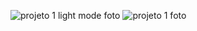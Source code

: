 ![projeto 1 light mode foto](https://github.com/user-attachments/assets/3e689249-c101-4faf-8d3c-19654e4e7219)
![projeto 1 foto](https://github.com/user-attachments/assets/474d8bc6-1b4c-44eb-98b6-7a6f884ee1c8)

